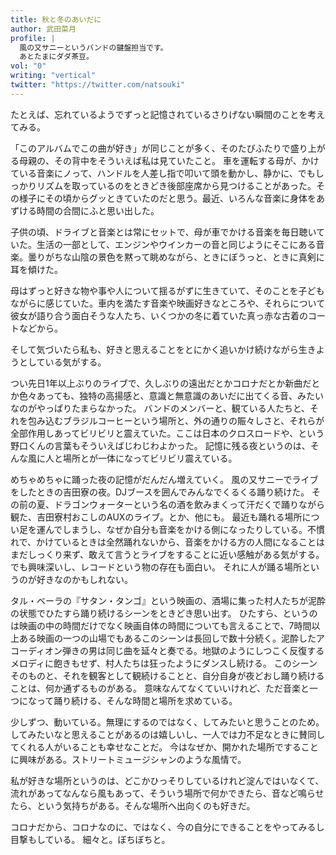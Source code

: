 ```yaml
---
title: 秋と冬のあいだに
author: 武田菜月
profile: |
  風の又サニーというバンドの鍵盤担当です。
  あとたまにダダ茶豆。
vol: "0"
writing: "vertical"
twitter: "https://twitter.com/natsouki"
---
```


たとえば、忘れているようでずっと記憶されているさりげない瞬間のことを考えてみる。

「このアルバムでこの曲が好き」が同じことが多く、そのたびふたりで盛り上がる母親の、その背中をそういえば私は見ていたこと。
車を運転する母が、かけている音楽にノって、ハンドルを人差し指で叩いて頭を動かし、静かに、でもしっかりリズムを取っているのをときどき後部座席から見つけることがあった。その様子にその頃からグッときていたのだと思う。最近、いろんな音楽に身体をあずける時間の合間にふと思い出した。

子供の頃、ドライブと音楽とは常にセットで、母が車でかける音楽を毎日聴いていた。生活の一部として、エンジンやウインカーの音と同じようにそこにある音楽。曇りがちな山陰の景色を黙って眺めながら、ときにぼうっと、ときに真剣に耳を傾けた。

母はずっと好きな物や事や人について揺るがずに生きていて、そのことを子どもながらに感じていた。車内を満たす音楽や映画好きなところや、それらについて彼女が語り合う面白そうな人たち、いくつかの冬に着ていた真っ赤な古着のコートなどから。

そして気づいたら私も、好きと思えることをとにかく追いかけ続けながら生きようとしている気がする。

つい先日<span class="text-upright">1</span>年以上ぶりのライブで、久しぶりの遠出だとかコロナだとか新曲だとか色々あっても、独特の高揚感と、意識と無意識のあいだに出てくる音、みたいなのがやっぱりたまらなかった。
バンドのメンバーと、観ている人たちと、それを包み込むブラジルコーヒーという場所と、外の通りの賑々しさと、それらが全部作用しあってビリビリと震えていた。ここは日本のクロスロードや、という野口くんの言葉もそういえばじわじわよかった。
記憶に残る夜というのは、そんな風に人と場所とが一体になってビリビリ震えている。

めちゃめちゃに踊った夜の記憶がだんだん増えていく。
風の又サニーでライブをしたときの吉田寮の夜。<span class="text-tcy">DJ</span>ブースを囲んでみんなでくるくる踊り続けた。
その前の夏、ドラゴンウォーターという名の酒を飲みまくって汗だくで踊りながら観た、吉田寮村おこしのAUXのライブ。とか、他にも。
最近も踊れる場所につい足を運んでしまうし、なぜか自分も音楽をかける側になったりしている。不慣れで、かけているときは全然踊れないから、音楽をかける方の人間になることはまだしっくり来ず、敢えて言うとライブをすることに近い感触がある気がする。でも興味深いし、レコードという物の存在も面白い。
それに人が踊る場所というのが好きなのかもしれない。

タル・ベーラの『サタン・タンゴ』という映画の、酒場に集った村人たちが泥酔の状態でひたすら踊り続けるシーンをときどき思い出す。
ひたすら、というのは映画の中の時間だけでなく映画自体の時間についても言えることで、<span class="text-upright">7</span>時間以上ある映画の一つの山場でもあるこのシーンは長回しで数十分続く。泥酔したアコーディオン弾きの男は同じ曲を延々と奏でる。地獄のようにしつこく反復するメロディに飽きもせず、村人たちは狂ったようにダンスし続ける。
このシーンそのものと、それを観客として観続けることと、自分自身が夜どおし踊り続けることは、何か通ずるものがある。
意味なんてなくていいけれど、ただ音楽と一つになって踊り続ける、そんな時間と場所を求めている。

少しずつ、動いている。無理にするのではなく、してみたいと思うことのため。してみたいなと思えることがあるのは嬉しいし、一人では力不足なときに賛同してくれる人がいることも幸せなことだ。
今はなぜか、開かれた場所ですることに興味がある。ストリートミュージシャンのような風情で。

私が好きな場所というのは、どこかひっそりしているけれど淀んではいなくて、流れがあってなんなら風もあって、そういう場所で何かできたら、音など鳴らせたら、という気持ちがある。そんな場所へ出向くのも好きだ。

コロナだから、コロナなのに、ではなく、今の自分にできることをやってみるし目撃もしている。
細々と。ぼちぼちと。
